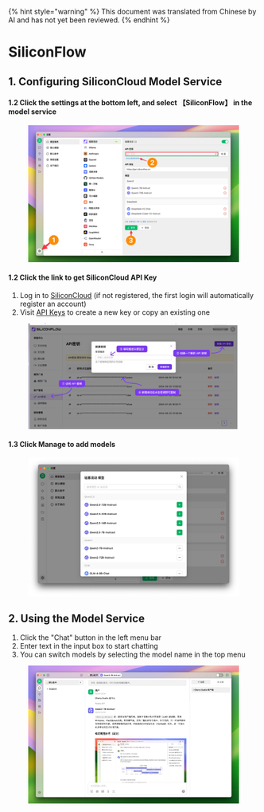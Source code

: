 
{% hint style="warning" %}
This document was translated from Chinese by AI and has not yet been reviewed.
{% endhint %}

# SiliconFlow

## 1. Configuring SiliconCloud Model Service <a href="#id-2-siliconcloud" id="id-2-siliconcloud"></a>

#### [​](https://docs.siliconflow.cn/usercases/use-siliconcloud-in-cherry-studio#2-1)1.2 Click the settings at the bottom left, and select 【SiliconFlow】 in the model service <a href="#id-2-1" id="id-2-1"></a>

<figure><img src="https://raw.githubusercontent.com/siliconflow/doc-images/refs/heads/main/1-apikey-settings.webp" alt=""><figcaption></figcaption></figure>

#### [​](https://docs.siliconflow.cn/usercases/use-siliconcloud-in-cherry-studio#2-2-siliconcloud-api)1.2 Click the link to get SiliconCloud API Key <a href="#id-2-2-siliconcloud-api" id="id-2-2-siliconcloud-api"></a>

1. Log in to [SiliconCloud](https://cloud.siliconflow.cn/) (if not registered, the first login will automatically register an account)
2. Visit [API Keys](https://cloud.siliconflow.cn/account/ak) to create a new key or copy an existing one

<figure><img src="https://raw.githubusercontent.com/siliconflow/doc-images/refs/heads/main/2-siliconcloud-apikey.png" alt=""><figcaption></figcaption></figure>

#### [​](https://docs.siliconflow.cn/usercases/use-siliconcloud-in-cherry-studio#2-3)1.3 Click Manage to add models <a href="#id-2-3" id="id-2-3"></a>

<figure><img src="https://raw.githubusercontent.com/siliconflow/doc-images/refs/heads/main/3-models.png" alt=""><figcaption></figcaption></figure>

## [​](https://docs.siliconflow.cn/usercases/use-siliconcloud-in-cherry-studio#3)2. Using the Model Service <a href="#id-3" id="id-3"></a>

1. Click the "Chat" button in the left menu bar
2. Enter text in the input box to start chatting
3. You can switch models by selecting the model name in the top menu

<figure><img src="https://raw.githubusercontent.com/siliconflow/doc-images/refs/heads/main/4-chat.webp" alt=""><figcaption></figcaption></figure>